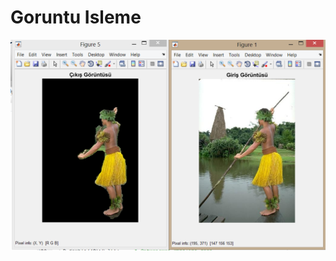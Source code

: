 # Goruntu Isleme
![Settings Window](https://github.com/merveylmz/Goruntu-Isleme/blob/master/ScreenShots/Ornek.png)
